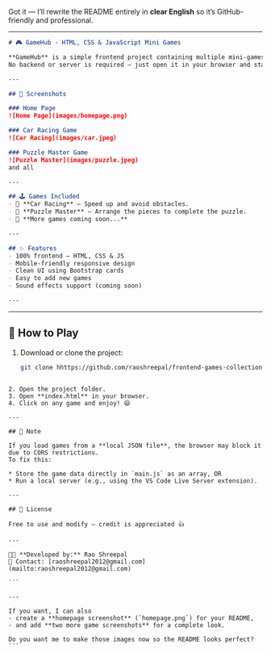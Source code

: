 Got it — I’ll rewrite the README entirely in **clear English** so it’s GitHub-friendly and professional.

---

```markdown
# 🎮 GameHub - HTML, CSS & JavaScript Mini Games

**GameHub** is a simple frontend project containing multiple mini-games built with HTML, CSS, and JavaScript.  
No backend or server is required — just open it in your browser and start playing! 🚀

---

## 📸 Screenshots

### Home Page
![Home Page](images/homepage.png)

### Car Racing Game
![Car Racing](images/car.jpeg)

### Puzzle Master Game
![Puzzle Master](images/puzzle.jpeg)
and all 

---

## 🕹 Games Included
- 🚗 **Car Racing** – Speed up and avoid obstacles.
- 🧩 **Puzzle Master** – Arrange the pieces to complete the puzzle.
- 🎯 **More games coming soon...**

---

## ✨ Features
- 100% frontend — HTML, CSS & JS
- Mobile-friendly responsive design
- Clean UI using Bootstrap cards
- Easy to add new games
- Sound effects support (coming soon)

---

````

---

## 🚀 How to Play
1. Download or clone the project:
   ```bash
   git clone hhttps://github.com/raoshreepal/frontend-games-collection.git
````

2. Open the project folder.
3. Open **index.html** in your browser.
4. Click on any game and enjoy! 😄

---

## 📌 Note

If you load games from a **local JSON file**, the browser may block it due to CORS restrictions.
To fix this:

* Store the game data directly in `main.js` as an array, OR
* Run a local server (e.g., using the VS Code Live Server extension).

---

## 📄 License

Free to use and modify — credit is appreciated 👍

---

👨‍💻 **Developed by:** Rao Shreepal 
📧 Contact: [raoshreepal2012@gmail.com](mailto:raoshreepal2012@gmail.com)

```

---

If you want, I can also  
- create a **homepage screenshot** (`homepage.png`) for your README,  
- and add **two more game screenshots** for a complete look.  

Do you want me to make those images now so the README looks perfect?
```
